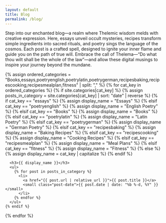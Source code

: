 ```yaml
---
layout: default
title: Blog
permalink: /blog/
---
```

Step into our enchanted blog—a realm where Thelemic wisdom melds with creative expression. Here, essays unveil occult mysteries, recipes transform simple ingredients into sacred rituals, and poetry sings the language of the cosmos. Each post is a crafted spell, designed to ignite your inner flame and guide you on the path of true will. Embrace the call of Thelema—“Do what thou wilt shall be the whole of the law”—and allow these digital musings to inspire your journey beyond the mundane.

<section class="category-posts">
  {% assign ordered_categories = "Books,essays,poetryenglish,poetrylatin,poetrygerman,recipesbaking,recipescooking,recipesmealplan,fitness" | split: "," %}
  {% for cat_key in ordered_categories %}
    {% if site.categories[cat_key] %}
      {% assign posts_in_category = site.categories[cat_key] | sort: "date" | reverse %}
      {% if cat_key == "essays" %}
        {% assign display_name = "Essays" %}
      {% elsif cat_key == "poetryenglish" %}
        {% assign display_name = "English Poetry" %}
      {% elsif cat_key == "Books" %}
        {% assign display_name = "Books" %}
      {% elsif cat_key == "poetrylatin" %}
        {% assign display_name = "Latin Poetry" %}
      {% elsif cat_key == "poetrygerman" %}
        {% assign display_name = "German Poetry" %}
      {% elsif cat_key == "recipesbaking" %}
        {% assign display_name = "Baking Recipes" %}
      {% elsif cat_key == "recipescooking" %}
        {% assign display_name = "Cooking Recipes" %}
      {% elsif cat_key == "recipesmealplan" %}
        {% assign display_name = "Meal Plans" %}
      {% elsif cat_key == "fitness" %}
        {% assign display_name = "Fitness" %}
      {% else %}
        {% assign display_name = cat_key | capitalize %}
      {% endif %}
      
      <h3>{{ display_name }}</h3>
      <ul>
        {% for post in posts_in_category %}
          <li>
            <a href="{{ post.url | relative_url }}">{{ post.title }}</a>
            <small class="post-date">{{ post.date | date: "%b %-d, %Y" }}</small>
          </li>
        {% endfor %}
      </ul>
    {% endif %}
  {% endfor %}
</section>
